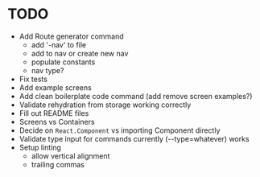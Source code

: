 # TODO

* Add Route generator command
    * add '-nav' to file
    * add to nav or create new nav
    * populate constants
    * nav type?
* Fix tests
* Add example screens
* Add clean boilerplate code command (add remove screen examples?)
* Validate rehydration from storage working correctly
* Fill out README files
* Screens vs Containers
* Decide on `React.Component` vs importing Component directly
* Validate type input for commands currently (--type=whatever) works
* Setup linting
    * allow vertical alignment
    * trailing commas
    
